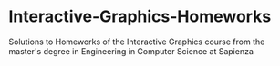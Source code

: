 # Interactive-Graphics-Homeworks
Solutions to Homeworks of the Interactive Graphics course from the master's degree in Engineering in Computer Science at Sapienza
